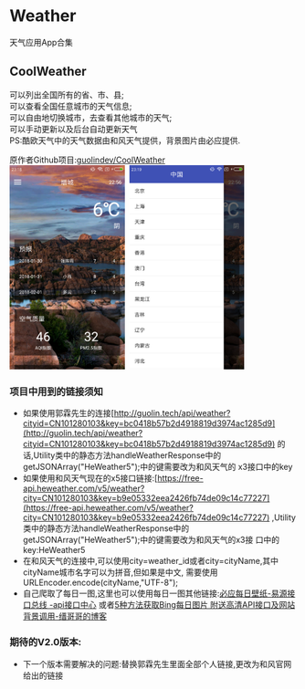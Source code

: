 # Weather
天气应用App合集

## CoolWeather
可以列出全国所有的省、市、县; <br/>
可以查看全国任意城市的天气信息; <br/>
可以自由地切换城市，去查看其他城市的天气; <br/>
可以手动更新以及后台自动更新天气 <br/>
PS:酷欧天气中的天气数据由和风天气提供，背景图片由必应提供.

原作者Github项目:[guolindev/CoolWeather](https://github.com/guolindev/booksource/tree/master/chapter14/CoolWeather) <br/>
<a href="./art/coolweather_home.png"><img src="./art/coolweather_home.png" width="40%"/></a><img height="0" width="8px"/><a href="./art/coolweather_list.png"><img src="./art/coolweather_list.png" width="40%"/></a><img height="0" width="8px"/>


### 项目中用到的链接须知
* 如果使用郭霖先生的连接[http://guolin.tech/api/weather?cityid=CN101280103&key=bc0418b57b2d4918819d3974ac1285d9](http://guolin.tech/api/weather?cityid=CN101280103&key=bc0418b57b2d4918819d3974ac1285d9)
  的话,Utility类中的静态方法handleWeatherResponse中的getJSONArray("HeWeather5");中的键需要改为和风天气的
  x3接口中的key
* 如果使用和风天气现在的x5接口链接:[https://free-api.heweather.com/v5/weather?city=CN101280103&key=b9e05332eea2426fb74de09c14c77227](https://free-api.heweather.com/v5/weather?city=CN101280103&key=b9e05332eea2426fb74de09c14c77227)
  ,Utility类中的静态方法handleWeatherResponse中的getJSONArray("HeWeather5");中的键需要改为和风天气的x3接
  口中的key:HeWeather5
* 在和风天气的连接中,可以使用city=weather_id或者city=cityName,其中cityName城市名字可以为拼音,但如果是中文,
 需要使用URLEncoder.encode(cityName,"UTF-8");
* 自己爬取了每日一图,这里也可以使用每日一图其他链接:[必应每日壁纸-易源接口总线
  -api接口中心](https://www.showapi.com/api/lookPoint/1287)
  或者[5种方法获取Bing每日图片 附送高清API接口及网站背景调用-缙哥哥的博客](https://www.dujin.org/fenxiang/jiaocheng/3618.html)

 
### 期待的V2.0版本:
* 下一个版本需要解决的问题:替换郭霖先生里面全部个人链接,更改为和风官网给出的链接

  
  